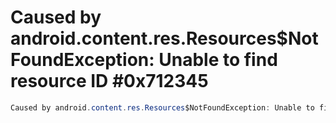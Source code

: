 

# Caused by android.content.res.Resources$NotFoundException: Unable to find resource ID #0x712345


```java
Caused by android.content.res.Resources$NotFoundException: Unable to find resource ID #0x712345
```


<!--stackedit_data:
eyJoaXN0b3J5IjpbMTg1MTg2ODc3NSw3MzA5OTgxMTZdfQ==
-->